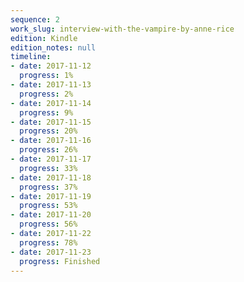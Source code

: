 ```yaml
---
sequence: 2
work_slug: interview-with-the-vampire-by-anne-rice
edition: Kindle
edition_notes: null
timeline:
- date: 2017-11-12
  progress: 1%
- date: 2017-11-13
  progress: 2%
- date: 2017-11-14
  progress: 9%
- date: 2017-11-15
  progress: 20%
- date: 2017-11-16
  progress: 26%
- date: 2017-11-17
  progress: 33%
- date: 2017-11-18
  progress: 37%
- date: 2017-11-19
  progress: 53%
- date: 2017-11-20
  progress: 56%
- date: 2017-11-22
  progress: 78%
- date: 2017-11-23
  progress: Finished
---
```


